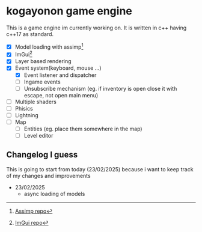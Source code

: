 # kogayonon game engine

This is a game engine im currently working on.
It is written in c++ having c++17 as standard.
- [x] Model loading with assimp[^2]
- [x] ImGui[^1]
- [x] Layer based rendering
- [x] Event system(keyboard, mouse ...) 
    - [x] Event listener and dispatcher
    - [ ] Ingame events
    - [ ] Unsubscribe mechanism (eg. if inventory is open close it with escape, not open main menu)
- [ ] Multiple shaders 
- [ ] Phisics
- [ ] Lightning
- [ ] Map
  - [ ] Entities (eg. place them somewhere in the map)
  - [ ] Level editor

## Changelog I guess 
This is going to start from today (23/02/2025) because i want to keep track of my changes and improvements

 - 23/02/2025
   - async loading of models

[^1]: [ImGui repo](https://github.com/ocornut/imgui)
[^2]: [Assimp repo](https://github.com/assimp/assimp)
